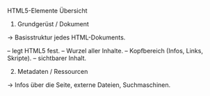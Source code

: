 HTML5-Elemente Übersicht
1. Grundgerüst / Dokument

→ Basisstruktur jedes HTML-Dokuments.

<!doctype> – legt HTML5 fest.

<html> – Wurzel aller Inhalte.

<head> – Kopfbereich (Infos, Links, Skripte).

<body> – sichtbarer Inhalt.

2. Metadaten / Ressourcen

→ Infos über die Seite, externe Dateien, Suchmaschinen.

<title> – Titel im Browser-Tab.

<meta> – Zusatzinfos (Zeichensatz, Beschreibung).

<link> – externe Datei (z. B. CSS).

<style> – internes CSS.

<base> – Basis-URL für Links.

<script> – bindet JavaScript ein.

3. Struktur / Layout

→ Gliederung der Seite in Bereiche.

<header> – Kopfbereich.

<nav> – Navigation.

<main> – Hauptinhalt.

<section> – Abschnitt.

<article> – eigenständiger Beitrag.

<aside> – Randinhalt (Sidebar).

<footer> – Fußzeile.

<div> – allgemeiner Block.

<span> – allgemeiner Inline-Bereich.

4. Überschriften / Text

→ Texte und Überschriften.

<h1> … <h6> – Überschriften.

<p> – Absatz.

<br> – Zeilenumbruch.

<hr> – Trennlinie.

<pre> – Text mit Leerzeichen/Zeilen.

<blockquote> – längeres Zitat.

5. Inline-Textgestaltung

→ Gestaltung einzelner Wörter/Textteile.

<strong> – wichtig, fett.

<em> – betont, kursiv.

<b> – fett.

<i> – kursiv.

<u> – unterstrichen.

<mark> – hervorgehoben.

<small> – kleiner Text.

<sup> – hochgestellt.

<sub> – tiefgestellt.

<abbr> – Abkürzung.

<code> – Quellcode.

<kbd> – Tastatureingabe.

<samp> – Computerausgabe.

<var> – Variable.

<time> – Zeitangabe.

6. Listen

→ Aufzählungen.

<ul> – Liste mit Punkten.

<ol> – Liste mit Nummern.

<li> – Listeneintrag.

<dl> – Definitionsliste.

<dt> – Begriff.

<dd> – Erklärung.

7. Links / Navigation

→ Verknüpfungen.

<a> – Link.

<link> – Datei-Verknüpfung (z. B. CSS).

8. Multimedia

→ Bilder, Videos, Audio.

<img> – Bild.

<figure> – Bild mit Text.

<figcaption> – Bildunterschrift.

<audio> – Ton.

<video> – Video.

<source> – alternative Datei.

<track> – Untertitel.

<picture> – flexibles Bild.

9. Tabellen

→ Strukturierte Daten.

<table> – Tabelle.

<caption> – Tabellenüberschrift.

<thead> – Tabellenkopf.

<tbody> – Tabellenkörper.

<tfoot> – Tabellenfuß.

<tr> – Zeile.

<th> – Kopfzelle.

<td> – normale Zelle.

<col> – Spalteneigenschaft.

<colgroup> – Spaltengruppe.

10. Formulare / Eingabe

→ Eingaben vom Nutzer.

<form> – Formular.

<input> – Eingabefeld.

<label> – Beschriftung.

<textarea> – Textfeld mehrzeilig.

<button> – Button.

<select> – Dropdown.

<option> – Auswahlpunkt.

<optgroup> – Gruppe von Optionen.

<fieldset> – Gruppierung.

<legend> – Titel der Gruppe.

<datalist> – Vorschlagsliste.

<output> – Ergebnisanzeige.

<progress> – Fortschrittsbalken.

<meter> – Messwertanzeige.

11. Interaktive Elemente

→ HTML5-Extras für Interaktion.

<details> – aufklappbarer Bereich.

<summary> – Überschrift davon.

<dialog> – Dialogbox.

<menu> – Menü (kaum genutzt).

